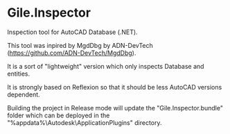 # Gile.Inspector
Inspection tool for AutoCAD Database (.NET).

This tool was inpired by MgdDbg by ADN-DevTech (https://github.com/ADN-DevTech/MgdDbg).

It is a sort of "lightweight" version which only inspects Database and entities.

It is strongly based on Reflexion so that it should be less AutoCAD versions dependent.

Building the project in Release mode will update the "Gile.Inspector.bundle" folder which
can be deployed in the "%appdata%\Autodesk\ApplicationPlugins" directory.
